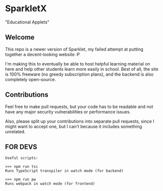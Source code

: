 # SparkletX
"Educational Applets"

## Welcome
This repo is a newer version of Sparklet, my failed
attempt at putting together a decent-looking website :P

I'm making this to eventually be able to host helpful
learning material on here and help other students
learn more easily in school. Best of all, the site is
100% freeware (no greedy subscription plans), and the
backend is also completely open-source.

## Contributions
Feel free to make pull requests, but your code has to be
readable and not have any major security
vulnerabilities or performance issues.

Also, please split up your contributions into separate
pull requests, since I might want to accept one, but I
can't because it includes something unrelated.

## FOR DEVS
	Useful scripts:

	>>> npm run tsc
	Runs TypeScript transpiler in watch mode (for backend)
 
	>>> npm run pw
	Runs webpack in watch mode (for frontend)
